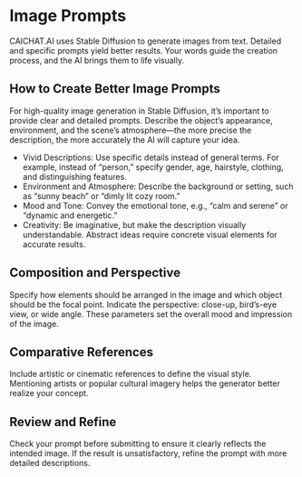 # Image Prompts

CAICHAT.AI uses Stable Diffusion to generate images from text. Detailed and specific prompts yield better results. Your words guide the creation process, and the AI brings them to life visually.

## How to Create Better Image Prompts

For high-quality image generation in Stable Diffusion, it’s important to provide clear and detailed prompts. Describe the object’s appearance, environment, and the scene’s atmosphere—the more precise the description, the more accurately the AI will capture your idea.

- Vivid Descriptions: Use specific details instead of general terms. For example, instead of “person,” specify gender, age, hairstyle, clothing, and distinguishing features.
- Environment and Atmosphere: Describe the background or setting, such as “sunny beach” or “dimly lit cozy room.”
- Mood and Tone: Convey the emotional tone, e.g., “calm and serene” or “dynamic and energetic.”
- Creativity: Be imaginative, but make the description visually understandable. Abstract ideas require concrete visual elements for accurate results.

## Composition and Perspective

Specify how elements should be arranged in the image and which object should be the focal point. Indicate the perspective: close-up, bird’s-eye view, or wide angle. These parameters set the overall mood and impression of the image.

## Comparative References

Include artistic or cinematic references to define the visual style. Mentioning artists or popular cultural imagery helps the generator better realize your concept.

## Review and Refine

Check your prompt before submitting to ensure it clearly reflects the intended image. If the result is unsatisfactory, refine the prompt with more detailed descriptions.
